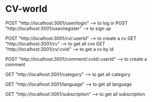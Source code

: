 # CV-world

POST "http://localhost:3001/user/login" --> to log in
POST "http://localhost:3001/user/register" --> to sign up

POST "http://localhost:3001/cv/:userId" --> to create a cv
GET "http://localhost:3001/cv" --> to get all cvs
GET "http://localhost:3001/cv/:cvId" --> to get a cv by id

POST "http://localhost:3001/comment/:cvId/:userId" --> to create a comment

GET "http://localhost:3001/category" --> to get all category

GET "http://localhost:3001/language" --> to get all language

GET "http://localhost:3001/subscription" --> to get all subscription






